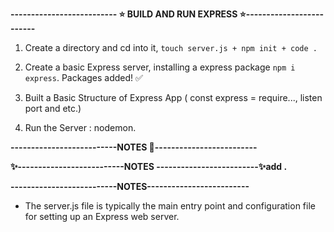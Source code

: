 **-------------------------- ⭐️ BUILD AND RUN EXPRESS ⭐️-------------------------**
1. Create a directory and cd into it, ` touch server.js + npm init + code . `

2. Create a basic Express server, installing a express package `npm i express`. Packages added! ✅

3. Built a Basic Structure of Express App ( const express = require..., listen port and etc.)
4. Run the Server : nodemon.

**--------------------------NOTES 📝-------------------------**






**✨--------------------------NOTES -------------------------✨add .**

**--------------------------NOTES-------------------------**
- The server.js file is typically the main entry point and configuration file for setting up an Express web server.
